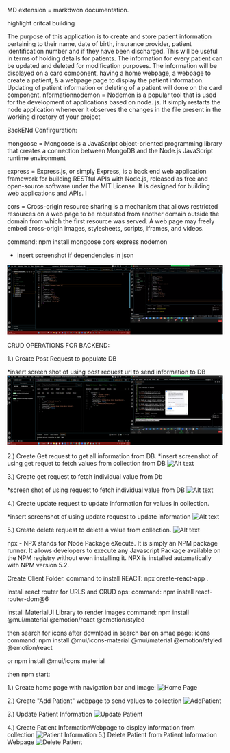 MD extension = markdwon documentation.

highlight critcal building 



The purpose of this application is to create and store patient information pertaining to their name, date of birth, insurance provider, patient identification number and if they have been discharged. This will be useful in terms of holding details for patients. The information for every patient can be updated and deleted for modification purposes. The information will be displayed on a card component, having a home webpage, a webpage to create a patient, & a webpage page to display the patient information. Updating of patient information or deleting of a patient will done on the card component. nformationnodemon = Nodemon is a popular tool that is used for the development of applications based on node. js. It simply restarts the node application whenever it observes the changes in the file present in the working directory of your project

BackENd Confirguration:

mongoose = Mongoose is a JavaScript object-oriented programming library that creates a connection between MongoDB and the Node.js JavaScript runtime environment

express = Express.js, or simply Express, is a back end web application framework for building RESTful APIs with Node.js, released as free and open-source software under the MIT License. It is designed for building web applications and APIs. I

cors = Cross-origin resource sharing is a mechanism that allows restricted resources on a web page to be requested from another domain outside the domain from which the first resource was served. A web page may freely embed cross-origin images, stylesheets, scripts, iframes, and videos.

command: npm install mongoose cors express nodemon

- insert screenshot if dependencies in json


![Alt text](MD%20images/Screenshot%20(6).png)

CRUD OPERATIONS FOR BACKEND:


1.) Create Post Request to populate DB

*insert screen shot of using post request url to send information to DB
![Usage of Post Request](MD%20images/Screenshot%20(8).png)


2.) Create Get request to get all information from DB. 
*insert screenshot of using get requet to fetch values from collection from DB
![Alt text](../../Pictures/Screenshots/Screenshot%20(9).png)

3.) Create get request to fetch individual value from Db

*screen shot of using request to fetch individual value from DB
![Alt text](../../Pictures/Screenshots/Screenshot%20(13).png)

4.) Create update request to update information for values in collection. 

*insert screenshot of using update request to update information
![Alt text](../../Pictures/Screenshots/Screenshot%20(12).png)

5.) Create delete request to delete a value from collection.
![Alt text](../../Pictures/Screenshots/Screenshot%20(11).png)


npx - NPX stands for Node Package eXecute. It is simply an NPM package runner. It allows developers to execute any Javascript Package available 
on the NPM registry without even installing it. NPX is installed automatically with NPM version 5.2.

Create Client Folder. command to install REACT: npx create-react-app .

install react router for URLS and CRUD ops: 
command: npm install react-router-dom@6

install MaterialUI Library to render images
command: npm install @mui/material @emotion/react @emotion/styled

then search for icons after download in search bar on smae page:
icons command: 
npm install @mui/icons-material @mui/material @emotion/styled @emotion/react

or npm install @mui/icons material


then npm start:

1.) Create home page with navigation bar and image:
![Home Page](MD%20Images/HomePage.png)

2.) Create "Add Patient" webpage to send values to collection
![AddPatient](MD%20Images/AddPatient.png)

3.) Update Patient Information
![Update Patient](MD20%Images/AddPatient.png)

4.) Create Patient InformationWebpage to display information from collection
![Patient Information](MD20%Images/PatientInformation.png)
5.) Delete Patient from Patient Information Webpage
![Delete Patient](MD20%Images/deletePatient.png)

